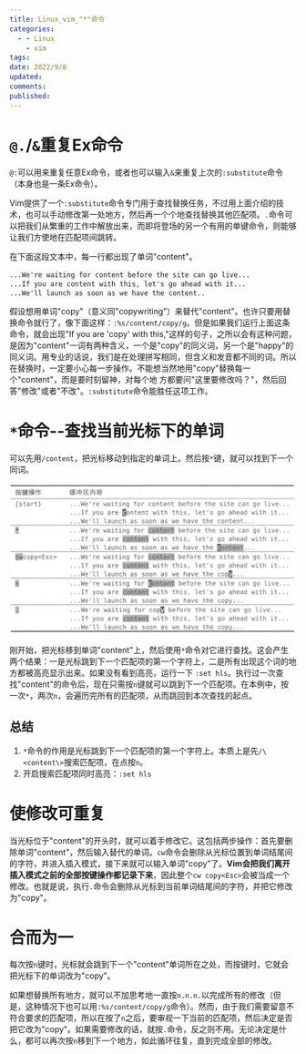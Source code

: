 ```yaml
---
title: Linux_vim_"*"命令
categories:
  - - Linux
    - vim
tags: 
date: 2022/9/8
updated: 
comments: 
published:
---
```


# `@.`/`&`重复Ex命令

`@:`可以用来重复任意Ex命令，或者也可以输入`&`来重复上次的`:substitute`命令（本身也是一条Ex命令）。

Vim提供了一个`:substitute`命令专门用于查找替换任务，不过用上面介绍的技术，也可以手动修改第一处地方，然后再一个个地查找替换其他匹配项。`.`命令可以把我们从繁重的工作中解放出来，而即将登场的另一个有用的单键命令，则能够让我们方使地在匹配项间跳转。

在下面这段文本中，每一行都出现了单词"content"。

```
...We're waiting for content before the site can go live...
...If you are content with this, let's go ahead with it...
...We'll launch as soon as we have the content..
```

假设想用单词"copy"（意义同"copywriting"）来替代"content"。也许只要用替换命令就行了，像下面这样：`:%s/content/copy/g`。但是如果我们运行上面这条命令，就会出现"If you are 'copy' with this,"这样的句子，之所以会有这种问题，是因为"content"一词有两种含义，一个是"copy"的同义词，另一个是"happy"的同义词。用专业的话说，我们是在处理拼写相同，但含义和发音都不同的词。所以在替换时，一定要小心每一步操作。不能想当然地用"copy"替换每一个"content"，而是要时刻留神，对每个地
方都要问"这里要修改吗？"，然后回答"修改"或者"不改"。`:substitute`命令能胜任这项工作。

# `*`命令--查找当前光标下的单词

可以先用`/content`，把光标移动到指定的单词上。然后按`*`键，就可以找到下一个同词。

![image-20220901180716483](../../images/Linux_vim_星号命令/image-20220901180716483.png)

刚开始，把光标移到单词"content"上，然后使用`*`命令对它进行查找。这会产生两个结果：一是光标跳到下一个匹配项的第一个字符上，二是所有出现这个词的地方都被高亮显示出来。如果没有看到高亮，运行一下 `:set hls`。执行过一次查找"content"的命令后，现在只需按`n`键就可以跳到下一个匹配项。在本例中，按一次`*`，两次`n`，会遍历完所有的匹配项，从而跳回到本次查找的起点。

## 总结

1. `*`命令的作用是光标跳到下一个匹配项的第一个字符上。本质上是先`/\<content\>`搜索匹配项，在点按`n`。
2. 开启搜索匹配项同时高亮：`:set hls`

# 使修改可重复

当光标位于"content"的开头时，就可以着手修改它。这包括两步操作：首先要删除单词"content"，然后输入替代的单词。`cw`命令会删除从光标位置到单词结尾间的字符，并进入插入模式，接下来就可以输入单词"copy"了。**Vim会把我们离开插入模式之前的全部按键操作都记录下来**，因此整个`cw copy<Esc>`会被当成一个修改。也就是说，执行`.`命令会删除从光标到当前单词结尾间的字符，并把它修改为"copy"。

# 合而为一

每次按`n`键时，光标就会跳到下一个"content"单词所在之处，而按键时，它就会把光标下的单词改为"copy"。

如果想替换所有地方，就可以不加思考地一直按`n.n.n.`以完成所有的修改（但是，这种情况下也可以用`:%s/content/copy/g`命令）。然而，由于我们需要留意不符合要求的匹配项，所以在按了`n`之后，要审视一下当前的匹配项，然后决定是否把它改为"copy"。如果需要修改的话，就按`.`命令，反之则不用。无论决定是什么，都可以再次按`n`移到下一个地方，如此循环往复，直到完成全部的修改。
